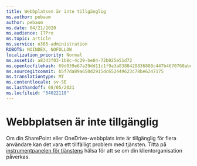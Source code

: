 ```yaml
---
title: Webbplatsen är inte tillgänglig
ms.author: pebaum
author: pebaum
ms.date: 04/21/2020
ms.audience: ITPro
ms.topic: article
ms.service: o365-administration
ROBOTS: NOINDEX, NOFOLLOW
localization_priority: Normal
ms.assetid: a8343f03-1b8c-4c29-be84-72b025e51d72
ms.openlocfilehash: 69d039e67a29dd11c1f9a3a8388420836808c447b4670768abd3dae36d80f8a2
ms.sourcegitcommit: b5f7da89a650d2915dc652449623c78be6247175
ms.translationtype: MT
ms.contentlocale: sv-SE
ms.lasthandoff: 08/05/2021
ms.locfileid: "54022118"
---
```

# <a name="site-is-not-available"></a>Webbplatsen är inte tillgänglig

Om din SharePoint eller OneDrive-webbplats inte är tillgänglig för flera användare kan det vara ett tillfälligt problem med tjänsten. Titta på [instrumentpanelen för tjänstens](https://admin.microsoft.com/AdminPortal/Home#/servicehealth) hälsa för att se om din klientorganisation påverkas. 
  


